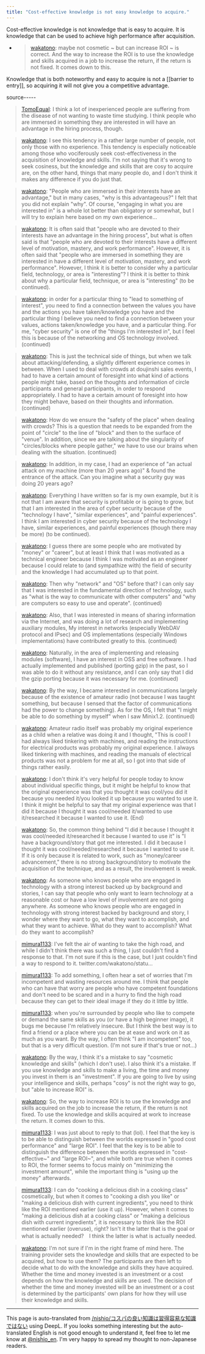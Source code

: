 ```yaml
---
title: "Cost-effective knowledge is not easy knowledge to acquire."
---
```


Cost-effective knowledge is not knowledge that is easy to acquire. It is knowledge that can be used to achieve high performance after acquisition.
- > [wakatono](https://twitter.com/wakatono/status/1389157588927848448): maybe not cosmetic ~ but can increase ROI ~ is correct. And the way to increase the ROI is to use the knowledge and skills acquired in a job to increase the return, if the return is not fixed. It comes down to this.

Knowledge that is both noteworthy and easy to acquire is not a [[barrier to entry]], so acquiring it will not give you a competitive advantage.

source-----
> [TomoEqual](https://twitter.com/TomoEqual/status/1388150872618668033): I think a lot of inexperienced people are suffering from the disease of not wanting to waste time studying. I think people who are immersed in something they are interested in will have an advantage in the hiring process, though.

> [wakatono](https://twitter.com/wakatono/status/1388862696947212296): I see this tendency in a rather large number of people, not only those with no experience. This tendency is especially noticeable among those who vociferously seek cost-effectiveness in the acquisition of knowledge and skills. I'm not saying that it's wrong to seek cosiness, but the knowledge and skills that are cosy to acquire are, on the other hand, things that many people do, and I don't think it makes any difference if you do just that.

> [wakatono](https://twitter.com/wakatono/status/1388864620811616256): "People who are immersed in their interests have an advantage," but in many cases, "why is this advantageous?" I felt that you did not explain "why". Of course, "engaging in what you are interested in" is a whole lot better than obligatory or somewhat, but I will try to explain here based on my own experience...

> [wakatono](https://twitter.com/wakatono/status/1388875756999110658): It is often said that "people who are devoted to their interests have an advantage in the hiring process", but what is often said is that "people who are devoted to their interests have a different level of motivation, mastery, and work performance". However, it is often said that "people who are immersed in something they are interested in have a different level of motivation, mastery, and work performance". However, I think it is better to consider why a particular field, technology, or area is "interesting"? I think it is better to think about why a particular field, technique, or area is "interesting" (to be continued).

> [wakatono](https://twitter.com/wakatono/status/1388875889316798465): in order for a particular thing to "lead to something of interest", you need to find a connection between the values you have and the actions you have taken/knowledge you have and the particular thing I believe you need to find a connection between your values, actions taken/knowledge you have, and a particular thing. For me, "cyber security" is one of the "things I'm interested in", but I feel this is because of the networking and OS technology involved. (continued)

> [wakatono](https://twitter.com/wakatono/status/1388876095043211264): This is just the technical side of things, but when we talk about attacking/defending, a slightly different experience comes in between. When I used to deal with crowds at doujinshi sales events, I had to have a certain amount of foresight into what kind of actions people might take, based on the thoughts and information of circle participants and general participants, in order to respond appropriately. I had to have a certain amount of foresight into how they might behave, based on their thoughts and information. (continued)

> [wakatono](https://twitter.com/wakatono/status/1388876225691545604): How do we ensure the "safety of the place" when dealing with crowds? This is a question that needs to be expanded from the point of "circle" to the line of "block" and then to the surface of "venue". In addition, since we are talking about the singularity of "circles/blocks where people gather," we have to use our brains when dealing with the situation. (continued)

> [wakatono](https://twitter.com/wakatono/status/1388876325939675137): In addition, in my case, I had an experience of "an actual attack on my machine (more than 20 years ago)" & found the entrance of the attack. Can you imagine what a security guy was doing 20 years ago?

> [wakatono](https://twitter.com/wakatono/status/1388876403781685248): Everything I have written so far is my own example, but it is not that I am aware that security is profitable or is going to grow, but that I am interested in the area of cyber security because of the "technology I have", "similar experiences", and "painful experiences". I think I am interested in cyber security because of the technology I have, similar experiences, and painful experiences (though there may be more) (to be continued).

> [wakatono](https://twitter.com/wakatono/status/1388876538544672771): I guess there are some people who are motivated by "money" or "career", but at least I think that I was motivated as a technical engineer because I think I was motivated as an engineer because I could relate to (and sympathize with) the field of security and the knowledge I had accumulated up to that point.

> [wakatono](https://twitter.com/wakatono/status/1388876641573605378): Then why "network" and "OS" before that? I can only say that I was interested in the fundamental direction of technology, such as "what is the way to communicate with other computers" and "why are computers so easy to use and operate". (continued)

> [wakatono](https://twitter.com/wakatono/status/1388876699757019139): Also, that I was interested in means of sharing information via the Internet, and was doing a lot of research and implementing auxiliary modules, My interest in networks (especially WebDAV protocol and IPsec) and OS implementations (especially Windows implementations) have contributed greatly to this. (continued)

> [wakatono](https://twitter.com/wakatono/status/1388876772771471370): Naturally, in the area of implementing and releasing modules (software), I have an interest in OSS and free software. I had actually implemented and published (porting gzip) in the past, so I was able to do it without any resistance, and I can only say that I did the gzip porting because it was necessary for me. (continued)

> [wakatono](https://twitter.com/wakatono/status/1388876837317607429): By the way, I became interested in communications largely because of the existence of amateur radio (not because I was taught something, but because I sensed that the factor of communications had the power to change something). As for the OS, I felt that "I might be able to do something by myself" when I saw Minix1.2. (continued)

> [wakatono](https://twitter.com/wakatono/status/1388876899036762114): Amateur radio itself was probably my original experience as a child when a relative was doing it and I thought, "This is cool! I had always liked tinkering with machines, and reading the instructions for electrical products was probably my original experience. I always liked tinkering with machines, and reading the manuals of electrical products was not a problem for me at all, so I got into that side of things rather easily.

> [wakatono](https://twitter.com/wakatono/status/1388876957278867470): I don't think it's very helpful for people today to know about individual specific things, but it might be helpful to know that the original experience was that you thought it was cool/you did it because you needed it/you looked it up because you wanted to use it. I think it might be helpful to say that my original experience was that I did it because I thought it was cool/needed it/wanted to use it/researched it because I wanted to use it. (End)

> [wakatono](https://twitter.com/wakatono/status/1388901744860561408): So, the common thing behind "I did it because I thought it was cool/needed it/researched it because I wanted to use it" is "I have a background/story that got me interested. I did it because I thought it was cool/needed/researched it because I wanted to use it. If it is only because it is related to work, such as "money/career advancement," there is no strong background/story to motivate the acquisition of the technique, and as a result, the involvement is weak.

> [wakatono](https://twitter.com/wakatono/status/1388903138468323328): As someone who knows people who are engaged in technology with a strong interest backed up by background and stories, I can say that people who only want to learn technology at a reasonable cost or have a low level of involvement are not going anywhere. As someone who knows people who are engaged in technology with strong interest backed by background and story, I wonder where they want to go, what they want to accomplish, and what they want to achieve. What do they want to accomplish? What do they want to accomplish?

> [mimura1133](https://twitter.com/mimura1133/status/1389122988901945352): I've felt the air of wanting to take the high road, and while I didn't think there was such a thing, I just couldn't find a response to that. I'm not sure if this is the case, but I just couldn't find a way to respond to it. twitter.com/wakatono/statu...

> [mimura1133](https://twitter.com/mimura1133/status/1389129817941970945): To add something, I often hear a set of worries that I'm incompetent and wasting resources around me. I think that people who can have that worry are people who have competent foundations and don't need to be scared and in a hurry to find the high road because they can get to their ideal image if they do it little by little.

> [mimura1133](https://twitter.com/mimura1133/status/1389139759885287429): when you're surrounded by people who like to compete or demand the same skills as you (or have a high beginner image), it bugs me because I'm relatively insecure. But I think the best way is to find a friend or a place where you can be at ease and work on it as much as you want. By the way, I often think "I am incompetent" too, but that is a very difficult question. (I'm not sure if that's true or not...)

> [wakatono](https://twitter.com/wakatono/status/1389157588927848448): By the way, I think it's a mistake to say "cosmetic knowledge and skills" (which I don't use). I also think it's a mistake. If you use knowledge and skills to make a living, the time and money you invest in them is an "investment". If you are going to live by using your intelligence and skills, perhaps "cosy" is not the right way to go, but "able to increase ROI" is.

> [wakatono](https://twitter.com/wakatono/status/1389158072044589058): So, the way to increase ROI is to use the knowledge and skills acquired on the job to increase the return, if the return is not fixed. To use the knowledge and skills acquired at work to increase the return. It comes down to this.

> [mimura1133](https://twitter.com/mimura1133/status/1389159039913709572): I was just about to reply to that (lol). I feel that the key is to be able to distinguish between the worlds expressed in "good cost performance" and "large ROI". I feel that the key is to be able to distinguish the difference between the worlds expressed in "cost-effective~" and "large ROI~", and while both are true when it comes to ROI, the former seems to focus mainly on "minimizing the investment amount", while the important thing is "using up the money" afterwards.

> [mimura1133](https://twitter.com/mimura1133/status/1389160277132726272): I can do "cooking a delicious dish in a cooking class" cosmetically, but when it comes to "cooking a dish you like" or "making a delicious dish with current ingredients", you need to think like the ROI mentioned earlier (use it up). However, when it comes to "making a delicious dish at a cooking class" or "making a delicious dish with current ingredients", it is necessary to think like the ROI mentioned earlier (overuse), right? Isn't it the latter that is the goal or what is actually needed?　I think the latter is what is actually needed.

> [wakatono](https://twitter.com/wakatono/status/1389162384162320384): I'm not sure if I'm in the right frame of mind here. The training provider sets the knowledge and skills that are expected to be acquired, but how to use them? The participants are then left to decide what to do with the knowledge and skills they have acquired. Whether the time and money invested is an investment or a cost depends on how the knowledge and skills are used. The decision of whether the time and money invested will be an investment or a cost is determined by the participants' own plans for how they will use their knowledge and skills.
---
This page is auto-translated from [/nishio/コスパの良い知識は習得容易な知識ではない](https://scrapbox.io/nishio/コスパの良い知識は習得容易な知識ではない) using DeepL. If you looks something interesting but the auto-translated English is not good enough to understand it, feel free to let me know at [@nishio_en](https://twitter.com/nishio_en). I'm very happy to spread my thought to non-Japanese readers.